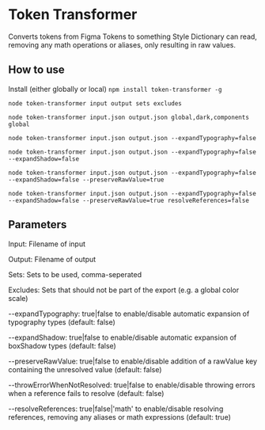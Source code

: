 # Token Transformer

Converts tokens from Figma Tokens to something Style Dictionary can read, removing any math operations or aliases, only resulting in raw values.

## How to use

Install (either globally or local)
`npm install token-transformer -g`

`node token-transformer input output sets excludes`

`node token-transformer input.json output.json global,dark,components global`

`node token-transformer input.json output.json --expandTypography=false`

`node token-transformer input.json output.json --expandTypography=false --expandShadow=false`

`node token-transformer input.json output.json --expandTypography=false --expandShadow=false --preserveRawValue=true`

`node token-transformer input.json output.json --expandTypography=false --expandShadow=false --preserveRawValue=true resolveReferences=false`

## Parameters

Input: Filename of input

Output: Filename of output

Sets: Sets to be used, comma-seperated

Excludes: Sets that should not be part of the export (e.g. a global color scale)

--expandTypography: true|false to enable/disable automatic expansion of typography types (default: false)

--expandShadow: true|false to enable/disable automatic expansion of boxShadow types (default: false)

--preserveRawValue: true|false to enable/disable addition of a rawValue key containing the unresolved value (default: false)

--throwErrorWhenNotResolved: true|false to enable/disable throwing errors when a reference fails to resolve (default: false)

--resolveReferences: true|false|'math' to enable/disable resolving references, removing any aliases or math expressions (default: true)

